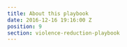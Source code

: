 ```yaml
---
title: About this playbook
date: 2016-12-16 19:16:00 Z
position: 9
section: violence-reduction-playbook
---
```


